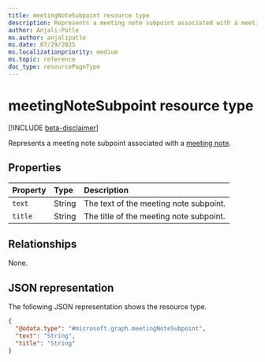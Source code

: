 ```yaml
---
title: meetingNoteSubpoint resource type
description: Represents a meeting note subpoint associated with a meetingNote.
author: Anjali-Patle
ms.author: anjalipatle
ms.date: 07/29/2025
ms.localizationpriority: medium
ms.topic: reference
doc_type: resourcePageType
---
```


# meetingNoteSubpoint resource type

<!-- cSpell:ignore Anjali-Patle anjalipatle -->

[!INCLUDE [beta-disclaimer](../../includes/beta-disclaimer.md)]

Represents a meeting note subpoint associated with a [meeting note](meetingnote.md).

## Properties

| Property | Type   | Description                             |
|:---------|:-------|:----------------------------------------|
| `text`   | String | The text of the meeting note subpoint.  |
| `title`  | String | The title of the meeting note subpoint. |

## Relationships

None.

## JSON representation

The following JSON representation shows the resource type.

``` json
{
  "@odata.type": "#microsoft.graph.meetingNoteSubpoint",
  "text": "String",
  "title": "String"
}
```
